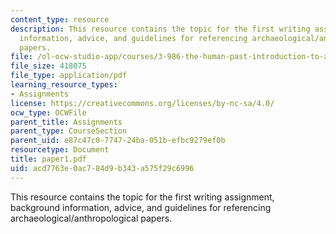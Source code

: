 ```yaml
---
content_type: resource
description: This resource contains the topic for the first writing assignment, background
  information, advice, and guidelines for referencing archaeological/anthropological
  papers.
file: /ol-ocw-studio-app/courses/3-986-the-human-past-introduction-to-archaeology-fall-2006/acd7763e0ac784d9b343a575f29c6996_paper1.pdf
file_size: 418075
file_type: application/pdf
learning_resource_types:
- Assignments
license: https://creativecommons.org/licenses/by-nc-sa/4.0/
ocw_type: OCWFile
parent_title: Assignments
parent_type: CourseSection
parent_uid: e87c47c0-7747-24ba-051b-efbc9279ef0b
resourcetype: Document
title: paper1.pdf
uid: acd7763e-0ac7-84d9-b343-a575f29c6996
---
```

This resource contains the topic for the first writing assignment, background information, advice, and guidelines for referencing archaeological/anthropological papers.